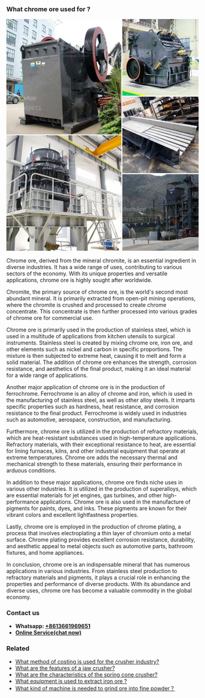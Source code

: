 <h3>What chrome ore used for ?</h3><img src='1701743088.jpg' alt=''><p>Chrome ore, derived from the mineral chromite, is an essential ingredient in diverse industries. It has a wide range of uses, contributing to various sectors of the economy. With its unique properties and versatile applications, chrome ore is highly sought after worldwide.</p><p>Chromite, the primary source of chrome ore, is the world's second most abundant mineral. It is primarily extracted from open-pit mining operations, where the chromite is crushed and processed to create chrome concentrate. This concentrate is then further processed into various grades of chrome ore for commercial use.</p><p>Chrome ore is primarily used in the production of stainless steel, which is used in a multitude of applications from kitchen utensils to surgical instruments. Stainless steel is created by mixing chrome ore, iron ore, and other elements such as nickel and carbon in specific proportions. The mixture is then subjected to extreme heat, causing it to melt and form a solid material. The addition of chrome ore enhances the strength, corrosion resistance, and aesthetics of the final product, making it an ideal material for a wide range of applications.</p><p>Another major application of chrome ore is in the production of ferrochrome. Ferrochrome is an alloy of chrome and iron, which is used in the manufacturing of stainless steel, as well as other alloy steels. It imparts specific properties such as hardness, heat resistance, and corrosion resistance to the final product. Ferrochrome is widely used in industries such as automotive, aerospace, construction, and manufacturing.</p><p>Furthermore, chrome ore is utilized in the production of refractory materials, which are heat-resistant substances used in high-temperature applications. Refractory materials, with their exceptional resistance to heat, are essential for lining furnaces, kilns, and other industrial equipment that operate at extreme temperatures. Chrome ore adds the necessary thermal and mechanical strength to these materials, ensuring their performance in arduous conditions.</p><p>In addition to these major applications, chrome ore finds niche uses in various other industries. It is utilized in the production of superalloys, which are essential materials for jet engines, gas turbines, and other high-performance applications. Chrome ore is also used in the manufacture of pigments for paints, dyes, and inks. These pigments are known for their vibrant colors and excellent lightfastness properties.</p><p>Lastly, chrome ore is employed in the production of chrome plating, a process that involves electroplating a thin layer of chromium onto a metal surface. Chrome plating provides excellent corrosion resistance, durability, and aesthetic appeal to metal objects such as automotive parts, bathroom fixtures, and home appliances.</p><p>In conclusion, chrome ore is an indispensable mineral that has numerous applications in various industries. From stainless steel production to refractory materials and pigments, it plays a crucial role in enhancing the properties and performance of diverse products. With its abundance and diverse uses, chrome ore has become a valuable commodity in the global economy.</p><h3>Contact us</h3><ul><li><strong>Whatsapp:&nbsp;<a href="https://wa.me/8613661969651">+8613661969651</a></strong></li><li><a href="https://swt.shibang-china.com/?git&amp;zhl&amp;What chrome ore used for "><strong>Online Service(chat now)</strong></a></li></ul><h3>Related</h3><ul><li><a href='What method of costing is used for the crusher industry.md'>What method of costing is used for the crusher industry?</a></li><li><a href='What are the features of a jaw crusher.md'>What are the features of a jaw crusher?</a></li><li><a href='What are the characteristics of the spring cone crusher.md'>What are the characteristics of the spring cone crusher?</a></li><li><a href='What equipment is used to extract iron ore .md'>What equipment is used to extract iron ore ?</a></li><li><a href='What kind of machine is needed to grind ore into fine powder？.md'>What kind of machine is needed to grind ore into fine powder？</a></li></ul>
